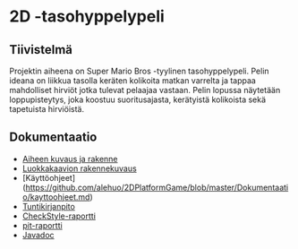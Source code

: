 # 2D -tasohyppelypeli

## Tiivistelmä
Projektin aiheena on Super Mario Bros -tyylinen tasohyppelypeli.
Pelin ideana on liikkua tasolla keräten kolikoita matkan varrelta ja tappaa mahdolliset hirviöt jotka tulevat pelaajaa vastaan.
Pelin lopussa näytetään loppupisteytys, joka koostuu suoritusajasta, kerätyistä kolikoista sekä tapetuista hirviöistä.

## Dokumentaatio
* [Aiheen kuvaus ja rakenne](Dokumentaatio/aiheenKuvausJaRakenne.md)
* [Luokkakaavion rakennekuvaus](https://github.com/alehuo/2DPlatformGame/blob/master/Dokumentaatio/rakennekuvaus.md)
* [Käyttöohjeet] (https://github.com/alehuo/2DPlatformGame/blob/master/Dokumentaatio/kayttoohjeet.md)
* [Tuntikirjanpito](Dokumentaatio/tuntikirjanpito.md)
* [CheckStyle-raportti](https://htmlpreview.github.io/?https://github.com/alehuo/2DPlatformGame/blob/master/Dokumentaatio/checkstyle-raportti/checkstyle.html)
* [pit-raportti](https://htmlpreview.github.io/?https://github.com/alehuo/2DPlatformGame/blob/master/Dokumentaatio/pit-raportti/201703051600/index.html)
* [Javadoc](https://htmlpreview.github.io/?https://github.com/alehuo/2DPlatformGame/Javadoc/index.html)